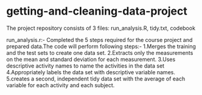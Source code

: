 # getting-and-cleaning-data-project

The project repository consists of 3 files: run_analysis.R, tidy.txt, codebook

run_analysis.r:-
Completed the 5 steps required for the course project and prepared data.The code will perform following steps:-
    1.Merges the training and the test sets to create one data set.
    2.Extracts only the measurements on the mean and standard deviation for each measurement. 
    3.Uses descriptive activity names to name the activities in the data set
    4.Appropriately labels the data set with descriptive variable names. 
    5.creates a second, independent tidy data set with the average of each variable for each activity and each subject.
